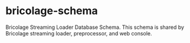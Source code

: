 # bricolage-schema

Bricolage Streaming Loader Database Schema.
This schema is shared by Bricolage streaming loader, preprocessor, and web console.

